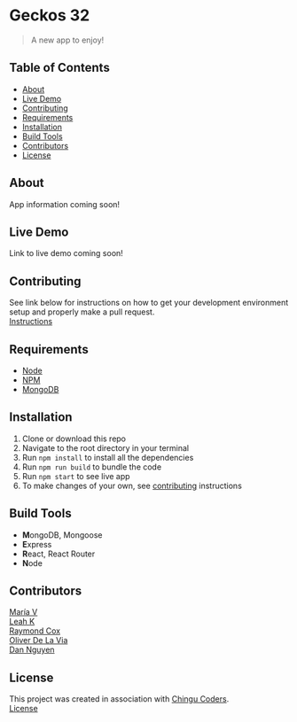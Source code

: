 # Geckos 32
> A new app to enjoy!


## Table of Contents
* [About](#about)
* [Live Demo](#live-demo)
* [Contributing](#contributing)
* [Requirements](#requirements)
* [Installation](#installation)
* [Build Tools](#build-tools)
* [Contributors](#contributors)
* [License](#license)


## About
App information coming soon!  


## Live Demo
Link to live demo coming soon!

## Contributing
See link below for instructions on how to get your development environment setup and properly make a pull request.  
[Instructions](https://github.com/chingu-voyage4/Geckos-Team-32/blob/master/CONTRIBUTING.md)


## Requirements
* [Node](https://nodejs.org/en/)
* [NPM](https://www.npmjs.com/)
* [MongoDB](https://www.mongodb.com/)


## Installation
1. Clone or download this repo
2. Navigate to the root directory in your terminal
3. Run `npm install` to install all the dependencies
4. Run `npm run build` to bundle the code
5. Run `npm start` to see live app
6. To make changes of your own, see [contributing](https://github.com/chingu-voyage4/Geckos-Team-32/blob/master/CONTRIBUTING.md) instructions  


## Build Tools
* **M**ongoDB, Mongoose
* **E**xpress
* **R**eact, React Router
* **N**ode


## Contributors
[María V](https://github.com/marylicious)  
[Leah K](https://github.com/kahwasaurus)  
[Raymond Cox](https://github.com/Raymond-Cox)  
[Oliver De La Via](https://github.com/odelavia)  
[Dan Nguyen](https://github.com/ziggysauce)  

## License
This project was created in association with [Chingu Coders](https://github.com/chingu-voyage4).  
[License](https://github.com/chingu-voyage4/Geckos-Team-32/blob/master/LICENSE.md)  